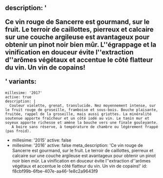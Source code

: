 description: '<p>Ce vin rouge de Sancerre est gourmand, sur le fruit. Le terroir de caillottes, pierreux et calcaire sur une couche argileuse est avantageux pour obtenir un pinot noir bien mûr. L''égrappage et la vinification en douceur évite l''extraction d''arômes végétaux et accentue le côté flatteur du vin. Un vin de copains!</p>'
variants:
  -
    millesime: '2017'
    active: true
    description: |
      Couleur violette, grenat, translucide. Nez moyennement intense, sur le fruit rouge de groseille, framboise et sous-bois. Bouche plaisante, fruitée, rappel de la groseille, mais aussi griottes. La minéralité soutenue apporte fraîcheur et un côté iodé au vin. Le tanin mur et soyeux apporte richesse et amène la bouche vers une finale gouleyante.
       A boire sans réserve, à température de chambre ou légèrement frappé (pas froid).
  -
    millesime: '2015'
    active: false
  -
    millesime: '2016'
    active: false
meta_description: 'Ce vin rouge de Sancerre est gourmand, sur le fruit. Le terroir de caillottes, pierreux et calcaire sur une couche argileuse est avantageux pour obtenir un pinot noir bien mûr. La vinification en douceur évite l''extraction d''arômes végétaux et accentue le côté flatteur du vin. Un vin de copains!'
id: f8cbf99b-6fbe-407e-aa46-1e8c2a9643f9
